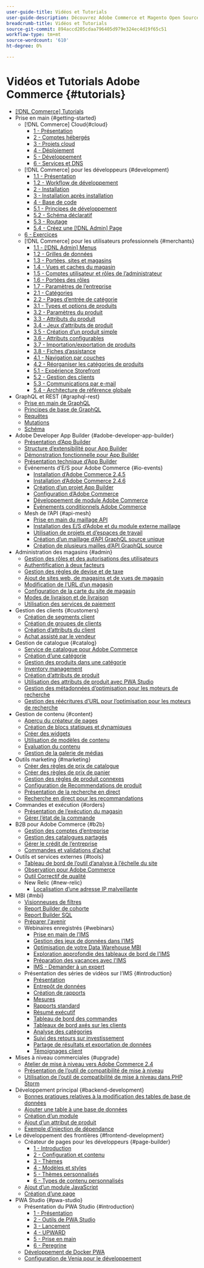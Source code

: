```yaml
---
user-guide-title: Vidéos et Tutorials
user-guide-description: Découvrez Adobe Commerce et Magento Open Source par le biais de vidéos et de tutoriels.
breadcrumb-title: Vidéos et Tutorials
source-git-commit: 894accd205cdaa796405d979e324ec4d19f65c51
workflow-type: tm+mt
source-wordcount: '610'
ht-degree: 0%

---
```



# Vidéos et Tutorials Adobe Commerce {#tutorials}

+ [[!DNL Commerce] Tutorials](overview.md)
+ Prise en main {#getting-started}
   + [!DNL Commerce] Cloud{#cloud}
      + [1 - Présentation](../cloud/1-overview.md)
      + [2 - Comptes hébergés](../cloud/2-accounts.md)
      + [3 - Projets cloud](../cloud/3-projects.md)
      + [4 - Déploiement](../cloud/4-deployment.md)
      + [5 - Développement](../cloud/5-dev-config.md)
      + [6 - Services et DNS](../cloud/6-launch.md)
   + [!DNL Commerce] pour les développeurs {#development}
      + [1.1 - Présentation](../backend-development/backend-1-1-overview.md)
      + [1.2 - Workflow de développement](../backend-development/backend-1-2-workflow.md)
      + [2 - Installation](../backend-development/backend-2-install.md)
      + [3 - Installation après installation](../backend-development/backend-3-post-install.md)
      + [4 - Base de code](../backend-development/backend-4-code-base.md)
      + [5.1 - Principes de développement](../backend-development/backend-5-1-dev-basics.md)
      + [5.2 - Schéma déclaratif](../backend-development/backend-5-2-declarative-schema.md)
      + [5.3 - Routage](../backend-development/backend-5-3-routing.md)
      + [5.4 - Créez une [!DNL Admin] Page](../backend-development/backend-5-4-admin-page.md)
   + [6 - Exercices](../backend-development/backend-6-practice.md)
   + [!DNL Commerce] pour les utilisateurs professionnels {#merchants}
      + [1.1 - [!DNL Admin] Menus](../site-management/introduction/1-1-menus.md)
      + [1.2 - Grilles de données](../site-management/introduction/1-2-data-grids.md)
      + [1.3 - Portées, sites et magasins](../site-management/introduction/1-3-apps-scopes-sites-stores.md)
      + [1.4 - Vues et caches du magasin](../site-management/introduction/1-4-store-views-cache.md)
      + [1.5 - Comptes utilisateur et rôles de l’administrateur](../site-management/introduction/1-5-users-roles.md)
      + [1.6 - Portées des rôles](../site-management/introduction/1-6-role-scopes.md)
      + [1.7 - Paramètres de l’entreprise](../site-management/introduction/1-7-business-settings.md)
      + [2.1 - Catégories](../site-management/introduction/2-1-categories.md)
      + [2.2 - Pages d’entrée de catégorie](../site-management/introduction/2-2-category-landing-page.md)
      + [3.1 - Types et options de produits](../site-management/introduction/3-1-product-types-options.md)
      + [3.2 - Paramètres du produit](../site-management/introduction/3-2-product-settings.md)
      + [3.3 - Attributs du produit](../site-management/introduction/3-3-product-attributes.md)
      + [3.4 - Jeux d’attributs de produit](../site-management/introduction/3-4-product-attribute-sets.md)
      + [3.5 - Création d’un produit simple](../site-management/introduction/3-5-create-simple-product.md)
      + [3.6 - Attributs configurables](../site-management/introduction/3-6-configurable-attributes.md)
      + [3.7 - Importation/exportation de produits](../site-management/introduction/3-7-import-export-products.md)
      + [3.8 - Fiches d’assistance](../site-management/introduction/3-8-gift-cards.md)
      + [4.1 - Navigation par couches](../site-management/introduction/4-1-layered-navigation.md)
      + [4.2 - Réorganiser les catégories de produits](../site-management/introduction/4-2-arrange-product-categories.md)
      + [5.1 - Expérience Storefront](../site-management/introduction/5-1-storefront-experience.md)
      + [5.2 - Gestion des clients](../site-management/introduction/5-2-customer-management.md)
      + [5.3 - Communications par e-mail](../site-management/introduction/5-3-store-communications.md)
      + [5.4 - Architecture de référence globale](https://experienceleague.adobe.com/docs/commerce-operations/implementation-playbook/architecture/global-reference.html)
+ GraphQL et REST {#graphql-rest}
   + [Prise en main de GraphQL](../graphql-rest/getting-started-graphql.md)
   + [Principes de base de GraphQL](../graphql-rest/intro-graphql.md)
   + [Requêtes](../graphql-rest/graphql-queries.md)
   + [Mutations](../graphql-rest/graphql-mutations.md)
   + [Schéma](../graphql-rest/graphql-schema.md)
+ Adobe Developer App Builder {#adobe-developer-app-builder}
   + [Présentation d’App Builder](../app-builder/introduction-to-app-builder.md)
   + [Structure d’extensibilité pour App Builder](../app-builder/extensibility-framework-commerce-eventing.md)
   + [Démonstration fonctionnelle pour App Builder](../app-builder/app-builder-functional-demonstration.md)
   + [Présentation technique d’App Builder](../app-builder/app-builder-technical-overview.md)
   + Événements d’E/S pour Adobe Commerce {#io-events}
      + [Installation d’Adobe Commerce 2.4.5](../io-events/2-4-5-installation.md)
      + [Installation d’Adobe Commerce 2.4.6](../io-events/2-4-6-installation.md)
      + [Création d’un projet App Builder](../io-events/create-app-builder-project.md)
      + [Configuration d’Adobe Commerce](../io-events/configure-commerce.md)
      + [Développement de module Adobe Commerce](../io-events/commerce-module-development.md)
      + [Événements conditionnels Adobe Commerce](../io-events/conditional-events.md)
   + Mesh de l’API {#api-mesh}
      + [Prise en main du maillage API](../api-mesh/getting-started-api-mesh.md)
      + [Installation des E/S d’Adobe et du module externe maillage](../api-mesh/installing-aio-mesh-plugin.md)
      + [Utilisation de projets et d’espaces de travail](../api-mesh/aio-projects-workspaces.md)
      + [Création d’un maillage d’API GraphQL source unique](../api-mesh/graphql-single-source.md)
      + [Création de plusieurs mailles d’API GraphQL source](../api-mesh/graphql-multiple-source.md)
+ Administration des magasins {#admin}
   + [Gestion des rôles et des autorisations des utilisateurs](../site-management/users-roles-permissions.md)
   + [Authentification à deux facteurs](../site-management/two-factor-authentication.md)
   + [Gestion des règles de devise et de taxe](../site-management/currency-tax-rules.md)
   + [Ajout de sites web, de magasins et de vues de magasin](../site-management/add-websites-stores-views.md)
   + [Modification de l’URL d’un magasin](../site-management/change-store-url.md)
   + [Configuration de la carte du site de magasin](../site-management/site-map-setup.md)
   + [Modes de livraison et de livraison](../site-management/shipping-delivery.md)
   + [Utilisation des services de paiement](../site-management/payment-services.md)
+ Gestion des clients {#customers}
   + [Création de segments client](../site-management/customer-segments.md)
   + [Création de groupes de clients](../site-management/customer-groups.md)
   + [Création d’attributs du client](../site-management/customer-attributes.md)
   + [Achat assisté par le vendeur](../site-management/seller-assisted-shopping.md)
+ Gestion de catalogue {#catalog}
   + [Service de catalogue pour Adobe Commerce](../site-management/catalog-service.md)
   + [Création d’une catégorie](../site-management/category-create.md)
   + [Gestion des produits dans une catégorie](../site-management/category-products.md)
   + [Inventory management](../site-management/inventory-management.md)
   + [Création d’attributs de produit](../site-management/product-attributes-create.md)
   + [Utilisation des attributs de produit avec PWA Studio](../site-management/product-attributes-pwa.md)
   + [Gestion des métadonnées d’optimisation pour les moteurs de recherche](../site-management/seo-metadata.md)
   + [Gestion des réécritures d’URL pour l’optimisation pour les moteurs de recherche](../site-management/seo-url-rewrites.md)
+ Gestion de contenu {#content}
   + [Aperçu du créateur de pages](../site-management/page-builder-overview.md)
   + [Création de blocs statiques et dynamiques](../site-management/static-dynamic-blocks.md)
   + [Créer des widgets](../site-management/widgets.md)
   + [Utilisation de modèles de contenu](../site-management/content-templates.md)
   + [Évaluation du contenu](../site-management/content-staging.md)
   + [Gestion de la galerie de médias](../site-management/media-gallery.md)
+ Outils marketing {#marketing}
   + [Créer des règles de prix de catalogue](../site-management/catalog-price-rules.md)
   + [Créer des règles de prix de panier](../site-management/cart-price-rules.md)
   + [Gestion des règles de produit connexes](../site-management/related-product-rules.md)
   + [Configuration de Recommendations de produit](../site-management/product-recommendations.md)
   + [Présentation de la recherche en direct](../site-management/live-search.md)
   + [Recherche en direct pour les recommandations](../site-management/live-search-recommendations.md)
+ Commandes et exécution {#orders}
   + [Présentation de l’exécution du magasin](../site-management/store-fulfillment.md)
   + [Gérer l’état de la commande](../site-management/order-status.md)
+ B2B pour Adobe Commerce {#b2b}
   + [Gestion des comptes d’entreprise](../b2b/company-accounts.md)
   + [Gestion des catalogues partagés](../b2b/shared-catalogs.md)
   + [Gérer le crédit de l’entreprise](../b2b/company-credit.md)
   + [Commandes et validations d’achat](../b2b/purchase-orders.md)
+ Outils et services externes {#tools}
   + [Tableau de bord de l’outil d’analyse à l’échelle du site](../tools/site-wide-analysis-tool.md)
   + [Observation pour Adobe Commerce](../tools/observation-tool.md)
   + [Outil Correctif de qualité](../tools/quality-patch-tool.md)
   + New Relic {#new-relic}
      + [Localisation d’une adresse IP malveillante](../new-relic/malicious-ip.md)
+ MBI {#mbi}
   + [Visionneuses de filtres](../business-intelligence/filter-sets.md)
   + [Report Builder de cohorte](../business-intelligence/cohort-report-builder.md)
   + [Report Builder SQL](../business-intelligence/sql-report-builder.md)
   + [Préparer l&#39;avenir](../business-intelligence/prepare-for-future.md)
   + Webinaires enregistrés {#webinars}
      + [Prise en main de l’IMS](https://experienceleague.adobe.com/docs/commerce-events/events/mbi/2021/getting-started.html)
      + [Gestion des jeux de données dans l’IMS](https://experienceleague.adobe.com/docs/commerce-events/events/mbi/2022/manage-data-sets.html)
      + [Optimisation de votre Data Warehouse MBI](https://experienceleague.adobe.com/docs/commerce-events/events/mbi/2021/optimize-data-warehouse.html)
      + [Exploration approfondie des tableaux de bord de l&#39;IMS](https://experienceleague.adobe.com/docs/commerce-events/events/mbi/2021/dashboards-deep-dive.html)
      + [Préparation des vacances avec l&#39;IMS](https://experienceleague.adobe.com/docs/commerce-events/events/mbi/2021/holiday-readiness.html)
      + [IMS - Demander à un expert](https://experienceleague.adobe.com/docs/commerce-events/events/mbi/2021/ask-expert.html)
   + Présentation des séries de vidéos sur l’IMS {#introduction}
      + [Présentation](../business-intelligence/1-overview.md)
      + [Entrepôt de données](../business-intelligence/2-data-warehousing.md)
      + [Création de rapports](../business-intelligence/3-build-reports.md)
      + [Mesures](../business-intelligence/4-metrics.md)
      + [Rapports standard](../business-intelligence/5-standard-reports.md)
      + [Résumé exécutif](../business-intelligence/6-executive-summary-dashboard.md)
      + [Tableau de bord des commandes](../business-intelligence/7-orders-dashboard.md)
      + [Tableaux de bord axés sur les clients](../business-intelligence/8-customer-focused-dashboards.md)
      + [Analyse des catégories](../business-intelligence/9-category-analysis.md)
      + [Suivi des retours sur investissement](../business-intelligence/10-roi-tracking.md)
      + [Partage de résultats et exportation de données](../business-intelligence/11-share-results-export-data.md)
      + [Témoignages client](../business-intelligence/12-customer-success.md)
+ Mises à niveau commerciales {#upgrade}
   + [Atelier de mise à niveau vers Adobe Commerce 2.4](../upgrade/2.4-upgrade-workshop.md)
   + [Présentation de l’outil de compatibilité de mise à niveau](../upgrade/upgrade-compatibility-tool-overview.md)
   + [Utilisation de l’outil de compatibilité de mise à niveau dans PHP Storm](../upgrade/uct-phpstorm.md)
+ Développement principal {#backend-development}
   + [Bonnes pratiques relatives à la modification des tables de base de données](https://experienceleague.adobe.com/docs/commerce-operations/implementation-playbook/best-practices/development/modifying-core-and-third-party-tables.html)
   + [Ajouter une table à une base de données](../backend-development/new-db-table.md)
   + [Création d’un module](../backend-development/create-module.md)
   + [Ajout d’un attribut de produit](../backend-development/add-product-attribute.md)
   + [Exemple d’injection de dépendance](../backend-development/dependency-injection.md)
+ Le développement des frontières {#frontend-development}
   + Créateur de pages pour les développeurs {#page-builder}
      + [1 - Introduction](../frontend-development/page-builder/1-intro-case-studies.md)
      + [2 - Configuration et contenu](../frontend-development/page-builder/2-config-create-content.md)
      + [3 - Thèmes](../frontend-development/page-builder/3-themes.md)
      + [4 - Modèles et styles](../frontend-development/page-builder/4-admin-templates-apply-styles.md)
      + [5 - Thèmes personnalisés](../frontend-development/page-builder/5-customize-theme.md)
      + [6 - Types de contenu personnalisés](../frontend-development/page-builder/6-custom-content-types.md)
   + [Ajout d’un module JavaScript](../frontend-development/add-javascript-module.md)
   + [Création d’une page](../frontend-development/create-page.md)
+ PWA Studio {#pwa-studio}
   + Présentation du PWA Studio {#introduction}
      + [1 - Présentation](../pwa/introduction/1-overview.md)
      + [2 - Outils de PWA Studio](../pwa/introduction/2-pwa-studio-tools.md)
      + [3 - Lancement](../pwa/introduction/3-launch.md)
      + [4 - UPWARD](../pwa/introduction/4-upward.md)
      + [5 - Prise en main](../pwa/introduction/5-getting-started.md)
      + [6 - Peregrine](../pwa/introduction/6-peregrine.md)
   + [Développement de Docker PWA](../pwa/pwa-docker-development.md)
   + [Configuration de Venia pour le développement](../pwa/set-up-venia-for-dev.md)
